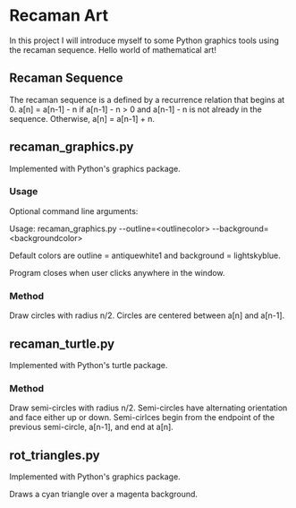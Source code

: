 # Recaman Art
In this project I will introduce myself to some Python graphics tools using the recaman sequence. Hello world of mathematical art!

## Recaman Sequence
The recaman sequence is a defined by a recurrence relation that begins at 0. a[n] = a[n-1] - n if a[n-1] - n > 0 and a[n-1] - n is not already in the sequence. Otherwise, a[n] = a[n-1] + n.

## recaman_graphics.py
Implemented with Python's graphics package.

### Usage
Optional command line arguments:

Usage: recaman_graphics.py --outline=\<outlinecolor\> --background=\<backgroundcolor\>

Default colors are outline = antiquewhite1 and background = lightskyblue.

Program closes when user clicks anywhere in the window.

### Method
Draw circles with radius n/2.
Circles are centered between a[n] and a[n-1].

## recaman_turtle.py
Implemented with Python's turtle package.

### Method
Draw semi-circles with radius n/2.
Semi-circles have alternating orientation and face either up or down.
Semi-cirlces begin from the endpoint of the previous semi-circle, a[n-1], and end at a[n].

## rot_triangles.py
Implemented with Python's graphics package.

Draws a cyan triangle over a magenta background.